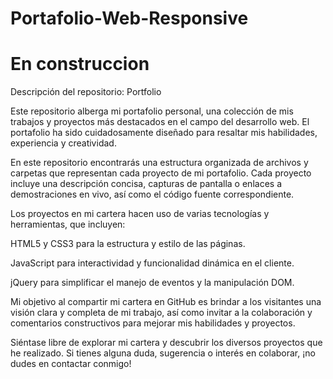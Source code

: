 # Portafolio-Web-Responsive
# En construccion
Descripción del repositorio: Portfolio

Este repositorio alberga mi portafolio personal, una colección de mis trabajos y proyectos más destacados en el campo del desarrollo web. El portafolio ha sido cuidadosamente diseñado para resaltar mis habilidades, experiencia y creatividad.

En este repositorio encontrarás una estructura organizada de archivos y carpetas que representan cada proyecto de mi portafolio. Cada proyecto incluye una descripción concisa, capturas de pantalla o enlaces a demostraciones en vivo, así como el código fuente correspondiente.

Los proyectos en mi cartera hacen uso de varias tecnologías y herramientas, que incluyen:

HTML5 y CSS3 para la estructura y estilo de las páginas.

JavaScript para interactividad y funcionalidad dinámica en el cliente.

jQuery para simplificar el manejo de eventos y la manipulación DOM.






Mi objetivo al compartir mi cartera en GitHub es brindar a los visitantes una visión clara y completa de mi trabajo, así como invitar a la colaboración y comentarios constructivos para mejorar mis habilidades y proyectos.

Siéntase libre de explorar mi cartera y descubrir los diversos proyectos que he realizado. Si tienes alguna duda, sugerencia o interés en colaborar, ¡no dudes en contactar conmigo!
